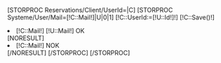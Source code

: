 [STORPROC Reservations/Client/UserId=|C]
    [STORPROC Systeme/User/Mail=[!C::Mail!]|U|0|1]
        [!C::UserId:=[!U::Id!]!]
        [!C::Save()!]
        <li>[!C::Mail!] [!U::Mail!] OK</li>
        [NORESULT]
        <li>[!C::Mail!] NOK</li>
        [/NORESULT]
    [/STORPROC]
[/STORPROC]